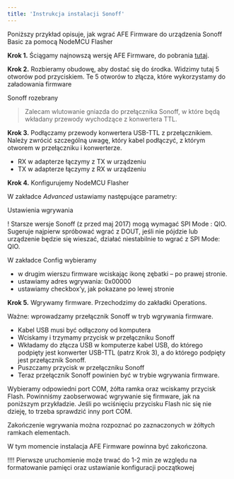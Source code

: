 ```yaml
---
title: 'Instrukcja instalacji Sonoff'
---
```


Poniższy przykład opisuje, jak wgrać AFE Firmware do urządzenia Sonoff Basic za pomocą NodeMCU Flasher

**Krok 1.** Ściągamy najnowszą wersję AFE Firmware, do pobrania [tutaj](/pliki-to-pobrania?target=_blank).

**Krok 2.** Rozbieramy obudowę, aby dostać się do środka. Widzimy tutaj 5 otworów pod przyciskiem. Te 5 otworów to złącza, które wykorzystamy do załadowania firmware

Sonoff rozebrany

> Zalecam wlutowanie gniazda do przełącznika Sonoff, w które będą wkładany przewody wychodzące z konwertera TTL.

**Krok 3.** Podłączamy przewody konwertera USB-TTL z przełącznikiem. Należy zwrócić szczególną uwagę, który kabel podłączyć, z którym otworem w przełączniku i konwerterze.

* RX w adapterze łączymy z TX w urządzeniu
* TX w adapterze łączymy z RX w urządzeniu


**Krok 4.** Konfigurujemy NodeMCU  Flasher

W zakładce *Advanced* ustawiamy następujące parametry:

 


Ustawienia wgrywania

! Starsze wersje Sonoff (z przed maj 2017) mogą wymagać SPI Mode : QIO.  Sugeruje najpierw spróbować wgrać z DOUT, jeśli nie pójdzie lub urządzenie będzie się wieszać, działać niestabilnie to wgrać z SPI Mode: QIO.

W zakładce Config wybieramy
* w drugim wierszu firmware wciskając ikonę zębatki – po prawej stronie.
* ustawiamy adres wgrywania: 0x00000
* ustawiamy checkbox’y, jak pokazane po lewej stronie


**Krok 5.** Wgrywamy firmware. Przechodzimy do zakładki Operations.



Ważne: wprowadzamy przełącznik Sonoff w tryb wgrywania firmware.

* Kabel USB musi być odłączony od komputera
* Wciskamy i trzymamy przycisk w przełączniku Sonoff
* Wkładamy do złącza USB w komputerze kabel USB, do którego podpięty jest konwerter USB-TTL (patrz Krok 3), a do którego podpięty jest przełącznik Sonoff.
* Puszczamy przycisk w przełączniku Sonoff
* Teraz przełącznik Sonoff powinien być w trybie wgrywania firmware.

Wybieramy odpowiedni port COM, żółta ramka oraz wciskamy przycisk Flash. Powinniśmy zaobserwować wgrywanie się firmware, jak na poniższym przykładzie. Jeśli po wciśnięciu przycisku Flash nic się nie dzieję, to trzeba sprawdzić inny port COM.


Zakończenie wgrywania można rozpoznać po zaznaczonych w żółtych ramkach elementach.



W tym momencie instalacja AFE Firmware  powinna być zakończona.

!!!! Pierwsze uruchomienie może trwać do 1-2 min ze względu na formatowanie pamięci oraz ustawianie konfiguracji początkowej